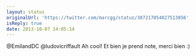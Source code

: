 ```yaml
---
layout: status
originalUrl: 'https://twitter.com/marcgg/status/387217054027513856'
isReply: true
date: 2013-10-07 14:05:14
---
```


@EmilandDC @ludovicriffault Ah cool! Et bien je prend note, merci bien :)
